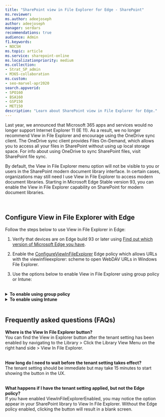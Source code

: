 ```yaml
---
title: "SharePoint view in File Explorer for Edge - SharePoint"
ms.reviewer: 
ms.author: adeejoseph
author: adeejoseph
manager: serdars
recommendations: true
audience: Admin
f1.keywords:
- NOCSH
ms.topic: article
ms.service: sharepoint-online
ms.localizationpriority: medium
ms.collection:  
- Strat_SP_admin
- M365-collaboration
ms.custom:
- seo-marvel-apr2020
search.appverid:
- SPO160
- BSA160
- GSP150
- MET150
description: "Learn about SharePoint view in File Explorer for Edge."
---
```


Last year, we announced that Microsoft 365 apps and services would no longer support Internet Explorer 11 (IE 11). As a result, we no longer recommend View in File Explorer and encourage using the OneDrive sync client. The OneDrive sync client provides Files On-Demand, which allows you to access all your files in SharePoint without using up local storage space. For info about using OneDrive to sync SharePoint files, visit SharePoint file sync.

By default, the View in File Explorer menu option will not be visible to you or users in the SharePoint modern document library interface. In certain cases, organizations may still need l use View in File Explorer to access modern document libraries. Starting in Microsoft Edge Stable version 93, you can enable the View in File Explorer capability on SharePoint for modern document libraries.

</br>

## Configure View in File Explorer with Edge
Follow the steps below to use View in File Explorer in Edge:

1. Verify that devices are on Edge build 93 or later using [Find out which version of Microsoft Edge you have](https://support.microsoft.com/en-us/microsoft-edge/find-out-which-version-of-microsoft-edge-you-have-c726bee8-c42e-e472-e954-4cf5123497eb).

2. Enable the [ConfigureViewInFileExplorer](/deployedge/microsoft-edge-policies) Edge policy which  allows URLs with the viewinfileexplorer: scheme to open WebDAV URLs in Windows File Explorer.

3. Use the options below to enable View in File Explorer using group policy or Intune:

</br>

<details>
<summary><b>To enable using group policy</b></summary>

1. First, configure Microsoft Edge policy settings  by following the steps at [Configure Microsoft Edge policy settings on Windows](/deployedge/configure-microsoft-edge)
2. Ensure you have downloaded the Microsoft. administrative template at [Download and deploy Microsoft Edge for business](https://www.microsoft.com/en-us/edge/business/download) or you may not see the policy listed.
3. Once the template is downloaded, open the Group Policy Object Editor. Right-click **Administrative Templates** in the Computer Configuration or User Configuration node and select **Add/Remove Templates** and browse to the downloaded template.
4. When applying the policy, ensure you update the domain to your tenant domain or use **sharepoint.com** if you plan on visiting multiple SharePoint tenants. 
5. Enabling the group policy may require a refresh of client group policy settings. After changing the group policy settings, refresh the settings. From a Command Prompt, enter **GPUpdate.exe /force**.

    Example below with the Group Policy value: 
`[{"cookies": ["rtFa", "FedAuth"], "domain": "sharepoint.com"}]`
    :::image type="content" source="media/edgepolicy-adeejoseph.png" alt-text="Enable Configure the View in File Explorer feature for SharePoint pages in Microsoft Edge":::

</details>

<details>
<summary><b>To enable using Intune</b></summary>

1. First, configure Microsoft Edge policy settings  by following the steps at  [Configure Microsoft Edge policy settings with Microsoft Intune](/deployedge/configure-edge-with-intune).
2. Verify the policy has been enabled by opening Edge and navigating to Edge://policy/.

    :::image type="content" source="media/microsoft-edge-policy.png" alt-text="Snapshot of Microsoft Edge Policies page ":::

    > [!TIP] 
    > You may need to close and re-open Edge for the policy to appear.

3. As a tenant administrator, update your SharePoint Online tenant configuration via SharePoint Online Management Shell to allow the “View in File Explorer” option to show in the UX for Microsoft Edge Browser using the following steps:

    1. Connect to SharePoint Online Management Shell by running: `Connect-SPOService -Url https://contoso-admin.sharepoint.com`

    1. Run the following cmdlet to show the “View in File Explorer” menu option: 
    `Set-SPOTenant -ViewInFileExplorerEnabled $True`

    > [!NOTE]
    > Ensure the management shell version is 16.0.21610.12000 or higher or the ViewInFileExplorerEnabled option will not be available.

4. Next, update your SharePoint Online tenant configuration via SharePoint Online Management Shell to allow persisted cookies for View with Explorer.

	1. Run the following cmdlet to enable persistent cookies.
	      
    `Set-SPOTenant -UsePersistentCookiesForExplorerView $true`

    > [!NOTE]
    > This capability will only work for users in the tenant where the group policy is active.


</details>
</br>

## Frequently asked questions (FAQs)

**Where is the View In File Explorer button?**
</br>
You can find the View in Explorer button after the tenant setting has been enabled by navigating to the Library >  Click the Library View Menu on the right hand side >  View In File Explorer.
</br></br>

**How long do I need to wait before the tenant setting takes effect?**
</br>
The tenant setting should be immediate but may take 15 minutes to start showing the button in the UX.
</br></br>

**What happens if I have the tenant setting applied, but not the Edge policy?**
</br>
If you have enabled ViewInFileExplorerEnabled, you may notice the option appear in your SharePoint library to View In File Explorer. Without the Edge policy enabled, clicking the button will result in a blank screen.
</br> </br>